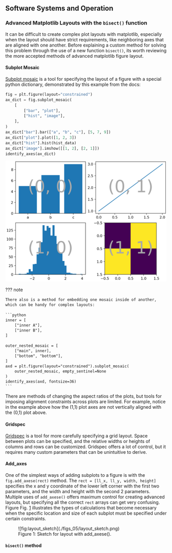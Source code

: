 ## Software Systems and Operation

### Advanced Matplotlib Layouts with the `bisect()` function

<!-- I can put a figure here from my notability note titled "Why i need bisect function" -->

It can be difficult to create complex plot layouts with matplotlib, especially when the layout should have strict requirements, like neighboring axes that are aligned with one another. Before explaining a custom method for solving this problem through the use of a new function `bisect()`, its worth reviewing the more accepted methods of advanced matplotlib figure layout.

#### Subplot Mosaic

[Subplot mosaic](https://matplotlib.org/stable/gallery/subplots_axes_and_figures/mosaic.html) is a tool for specifying the layout of a figure with a special python dictionary, demonstrated by this example from the docs:

``` python
fig = plt.figure(layout="constrained")
ax_dict = fig.subplot_mosaic(
    [
        ["bar", "plot"],
        ["hist", "image"],
    ],
)
ax_dict["bar"].bar(["a", "b", "c"], [5, 7, 9])
ax_dict["plot"].plot([1, 2, 3])
ax_dict["hist"].hist(hist_data)
ax_dict["image"].imshow([[1, 2], [2, 1]])
identify_axes(ax_dict)
```

![](./figs_05/sphx_glr_mosaic_001_2_0x.webp)

??? note

    There also is a method for embedding one mosaic inside of another, which can be handy for complex layouts:

    ```python
    inner = [
        ["inner A"],
        ["inner B"],
    ]

    outer_nested_mosaic = [
        ["main", inner],
        ["bottom", "bottom"],
    ]
    axd = plt.figure(layout="constrained").subplot_mosaic(
        outer_nested_mosaic, empty_sentinel=None
    )
    identify_axes(axd, fontsize=36)
    ```

There are methods of changing the aspect ratios of the plots, but tools for imposing alignment constraints across plots are limited. For example, notice in the example above how the (1,1) plot axes are not vertically aligned with the (0,1) plot above.

#### Gridspec

[Gridspec](https://matplotlib.org/stable/gallery/lines_bars_and_markers/scatter_hist.html#sphx-glr-gallery-lines-bars-and-markers-scatter-hist-py) is a tool for more carefully specifying a grid layout. Space between plots can be specified, and the relative widths or heights of columns and rows can be customized. Gridspec offers a lot of control, but it requires many custom parameters that can be unintuitive to derive.

#### Add_axes

One of the simplest ways of adding subplots to a figure is with the `fig.add_axese(rect)` method. The `rect = [ll_x, ll_y, width, height]` specifies the x and y coordinate of the lower left corner with the first two parameters, and the width and height with the second 2 parameters. Multiple uses of `add_axese()` offers maximum control for creating advanced layouts, but specifying all the correct `rect` arrays can get very confusing. Figure Fig. [1](#fig:layout_sketch) illustrates the types of calculations that become necessary when the specific location and size of each subplot must be specified under certain constraints.

<figure markdown> 
    <a name='fig:layout_sketch'></a> 
    ![fig:layout_sketch](./figs_05/layout_sketch.png) 
    <figcaption>Figure 1: Sketch for layout with add_axese().</figcaption> 
</figure>

#### `bisect()` method

<script src="../../chapter_05/code/section_05.js"></script>

